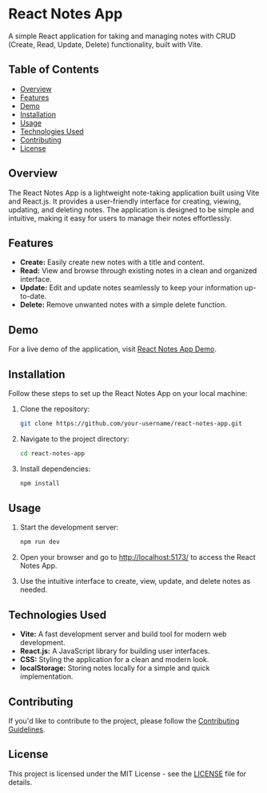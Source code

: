 # React Notes App

A simple React application for taking and managing notes with CRUD (Create, Read, Update, Delete) functionality, built with Vite.

## Table of Contents

- [Overview](#overview)
- [Features](#features)
- [Demo](#demo)
- [Installation](#installation)
- [Usage](#usage)
- [Technologies Used](#technologies-used)
- [Contributing](#contributing)
- [License](#license)

## Overview

The React Notes App is a lightweight note-taking application built using Vite and React.js. It provides a user-friendly interface for creating, viewing, updating, and deleting notes. The application is designed to be simple and intuitive, making it easy for users to manage their notes effortlessly.

## Features

- **Create:** Easily create new notes with a title and content.
- **Read:** View and browse through existing notes in a clean and organized interface.
- **Update:** Edit and update notes seamlessly to keep your information up-to-date.
- **Delete:** Remove unwanted notes with a simple delete function.

## Demo

For a live demo of the application, visit [React Notes App Demo](#insert-link-here).

## Installation

Follow these steps to set up the React Notes App on your local machine:

1. Clone the repository:

    ```bash
    git clone https://github.com/your-username/react-notes-app.git
    ```

2. Navigate to the project directory:

    ```bash
    cd react-notes-app
    ```

3. Install dependencies:

    ```bash
    npm install
    ```

## Usage

1. Start the development server:

    ```bash
    npm run dev
    ```

2. Open your browser and go to [http://localhost:5173/](http://localhost:5173/) to access the React Notes App.

3. Use the intuitive interface to create, view, update, and delete notes as needed.

## Technologies Used

- **Vite:** A fast development server and build tool for modern web development.
- **React.js:** A JavaScript library for building user interfaces.
- **CSS:** Styling the application for a clean and modern look.
- **localStorage:** Storing notes locally for a simple and quick implementation.

## Contributing

If you'd like to contribute to the project, please follow the [Contributing Guidelines](CONTRIBUTING.md).

## License

This project is licensed under the MIT License - see the [LICENSE](LICENSE) file for details.
